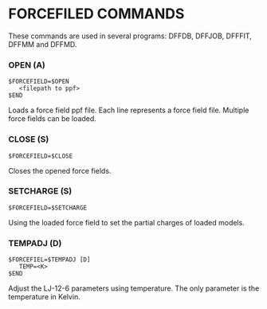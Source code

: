 # FORCEFILED COMMANDS

These commands are used in several programs: DFFDB, DFFJOB, DFFFIT, DFFMM and DFFMD.

### OPEN (A)
```
$FORCEFIELD=$OPEN
   <filepath to ppf>
$END
```
Loads a force field ppf file. Each line represents a force field file. Multiple force fields can be loaded.

### CLOSE (S)
```
$FORCEFIELD=$CLOSE
```
Closes the opened force fields.

### SETCHARGE (S)
```
$FORCEFIELD=$SETCHARGE
```
Using the loaded force field to set the partial charges of loaded models.

### TEMPADJ (D)
```
$FORCEFIEL=$TEMPADJ [D]
   TEMP=<K>
$END
```
Adjust the LJ-12-6 parameters using temperature. The only parameter is the temperature in Kelvin. 

